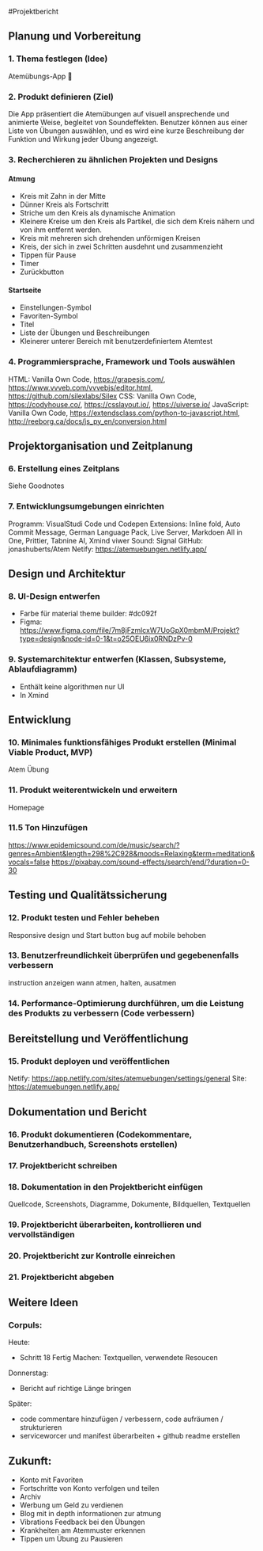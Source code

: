 #Projektbericht

## Planung und Vorbereitung

### 1. Thema festlegen (Idee)

Atemübungs-App 😤

### 2. Produkt definieren (Ziel)

Die App präsentiert die Atemübungen auf visuell ansprechende und animierte Weise, begleitet von Soundeffekten. Benutzer können aus einer Liste von Übungen auswählen, und es wird eine kurze Beschreibung der Funktion und Wirkung jeder Übung angezeigt.

### 3. Recherchieren zu ähnlichen Projekten und Designs

#### Atmung

- Kreis mit Zahn in der Mitte
- Dünner Kreis als Fortschritt
- Striche um den Kreis als dynamische Animation
- Kleinere Kreise um den Kreis als Partikel, die sich dem Kreis nähern und von ihm entfernt werden.
- Kreis mit mehreren sich drehenden unförmigen Kreisen
- Kreis, der sich in zwei Schritten ausdehnt und zusammenzieht
- Tippen für Pause
- Timer
- Zurückbutton

#### Startseite

- Einstellungen-Symbol
- Favoriten-Symbol
- Titel
- Liste der Übungen und Beschreibungen
- Kleinerer unterer Bereich mit benutzerdefiniertem Atemtest

### 4. Programmiersprache, Framework und Tools auswählen

HTML: Vanilla Own Code, https://grapesjs.com/, https://www.vvveb.com/vvvebjs/editor.html, https://github.com/silexlabs/Silex
CSS: Vanilla Own Code, https://codyhouse.co/, https://csslayout.io/, https://uiverse.io/
JavaScript: Vanilla Own Code, https://extendsclass.com/python-to-javascript.html, http://reeborg.ca/docs/js_py_en/conversion.html

## Projektorganisation und Zeitplanung

### 6. Erstellung eines Zeitplans

Siehe Goodnotes

### 7. Entwicklungsumgebungen einrichten

Programm: VisualStudi Code und Codepen
Extensions: Inline fold, Auto Commit Message, German Language Pack, Live Server, Markdoen All in One, Prittier, Tabnine AI, Xmind viwer
Sound: Signal
GitHub: jonashuberts/Atem
Netify: https://atemuebungen.netlify.app/

## Design und Architektur

### 8. UI-Design entwerfen

- Farbe für material theme builder: #dc092f
- Figma: https://www.figma.com/file/7m8jFzmlcxW7UoGpX0mbmM/Projekt?type=design&node-id=0-1&t=o25OEU6ix0RNDzPv-0

### 9. Systemarchitektur entwerfen (Klassen, Subsysteme, Ablaufdiagramm)

- Enthält keine algorithmen nur UI
- In Xmind

## Entwicklung

### 10. Minimales funktionsfähiges Produkt erstellen (Minimal Viable Product, MVP)

Atem Übung

### 11. Produkt weiterentwickeln und erweitern

Homepage

### 11.5 Ton Hinzufügen

https://www.epidemicsound.com/de/music/search/?genres=Ambient&length=298%2C928&moods=Relaxing&term=meditation&vocals=false
https://pixabay.com/sound-effects/search/end/?duration=0-30

## Testing und Qualitätssicherung

### 12. Produkt testen und Fehler beheben

Responsive design und Start button bug auf mobile behoben

### 13. Benutzerfreundlichkeit überprüfen und gegebenenfalls verbessern

instruction anzeigen wann atmen, halten, ausatmen

### 14. Performance-Optimierung durchführen, um die Leistung des Produkts zu verbessern (Code verbessern)

## Bereitstellung und Veröffentlichung

### 15. Produkt deployen und veröffentlichen

Netify: https://app.netlify.com/sites/atemuebungen/settings/general
Site: https://atemuebungen.netlify.app/

## Dokumentation und Bericht

### 16. Produkt dokumentieren (Codekommentare, Benutzerhandbuch, Screenshots erstellen)

### 17. Projektbericht schreiben

### 18. Dokumentation in den Projektbericht einfügen

Quellcode, Screenshots, Diagramme, Dokumente, Bildquellen, Textquellen

### 19. Projektbericht überarbeiten, kontrollieren und vervollständigen

### 20. Projektbericht zur Kontrolle einreichen

### 21. Projektbericht abgeben

## Weitere Ideen

### Corpuls:

Heute:
- Schritt 18 Fertig Machen: Textquellen, verwendete Resoucen

Donnerstag:
- Bericht auf richtige Länge bringen

Später:
- code commentare hinzufügen / verbessern, code aufräumen / strukturieren
- serviceworcer und manifest überarbeiten + github readme erstellen

## Zukunft:

- Konto mit Favoriten
- Fortschritte von Konto verfolgen und teilen
- Archiv
- Werbung um Geld zu verdienen
- Blog mit in depth informationen zur atmung
- Vibrations Feedback bei den Übungen
- Krankheiten am Atemmuster erkennen
- Tippen um Übung zu Pausieren